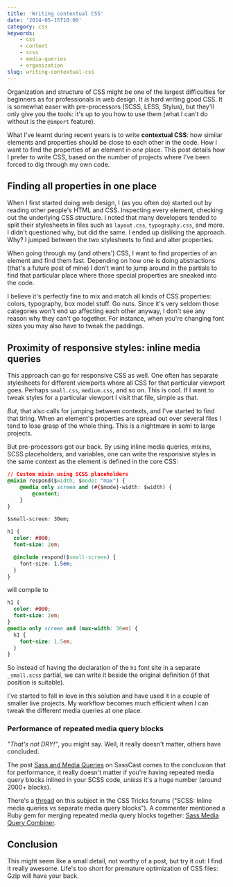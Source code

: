 ```yaml
---
title: 'Writing contextual CSS'
date: '2014-05-15T10:00'
category: css
keywords:
    - css
    - context
    - scss
    - media-queries
    - organization
slug: writing-contextual-css
---
```


Organization and structure of CSS might be one of the largest difficulties for beginners as for professionals in web design. It *is* hard writing good CSS. It is somewhat easer with pre-processors (SCSS, LESS, Stylus), but they'll only give you the tools: it's up to you how to use them (what I can't do without is the `@import` feature).

What I've learnt during recent years is to write **contextual CSS**: how similar elements and properties should be close to each other in the code. How I want to find the properties of an element in *one* place. This post details how I prefer to write CSS, based on the number of projects where I've been forced to dig through my own code.

## Finding all properties in one place

When I first started doing web design, I (as you often do) started out by reading other people's HTML and CSS. Inspecting every element, checking out the underlying CSS structure. I noted that many developers tended to split their stylesheets in files such as `layout.css`, `typography.css`, and more. I didn't questioned why, but did the same. I ended up disliking the approach. Why? I jumped between the two stylesheets to find and alter properties.

When going through my (and others') CSS, I want to find properties of an element and find them fast. Depending on how one is doing abstractions (that's a future post of mine) I don't want to jump around in the partials to find that particular place where those special properties are sneaked into the code.

I believe it's perfectly fine to mix and match all kinds of CSS properties: colors, typography, box model stuff. Go nuts. Since it's very seldom those categories won't end up affecting each other anyway, I don't see any reason why they can't go together. For instance, when you're changing font sizes you may also have to tweak the paddings.

## Proximity of responsive styles: inline media queries

This approach can go for responsive CSS as well. One often has separate stylesheets for different viewports where all CSS for that particular viewport goes. Perhaps `small.css`, `medium.css`, and so on. This is cool. If I want to tweak styles for a particular viewport I visit that file, simple as that.

*But*, that also calls for jumping between contexts, and I've started to find that tiring. When an element's properties are spread out over several files I tend to lose grasp of the whole thing. This is a nightmare in semi to large projects.

But pre-processors got our back. By using inline media queries, mixins, SCSS placeholders, and variables, one can write the responsive styles in the same context as the element is defined in the core CSS:

```css
// Custom mixin using SCSS placeholders
@mixin respond($width, $mode: "max") {
	@media only screen and (#{$mode}-width: $width) {
		@content;
	}
}

$small-screen: 30em;

h1 {
  color: #000;
  font-size: 2em;

  @include respond($small-screen) {
    font-size: 1.5em;
  }
}
```

will compile to

```css
h1 {
  color: #000;
  font-size: 2em;
}
@media only screen and (max-width: 30em) {
  h1 {
    font-size: 1.5em;
  }
}
```

So instead of having the declaration of the `h1` font site in a separate `_small.scss` partial, we can write it beside the original definition (if that position is suitable).

I've started to fall in love in this solution and have used it in a couple of smaller live projects. My workflow becomes much efficient when I can tweak the different media queries at one place.

### Performance of repeated media query blocks

*"That's not DRY!"*, you might say. Well, it really doesn't matter, others have concluded.

The post [Sass and Media Queries](http://sasscast.tumblr.com/post/38673939456/sass-and-media-queries) on SassCast comes to the conclusion that for performance, it really doesn't matter if you're having repeated media query blocks inlined in your SCSS code, *unless* it's a huge number (around 2000+ blocks).

There's a [thread](http://css-tricks.com/forums/topic/scss-inline-media-queries-vs-separate-media-query-blocks/) on this subject in the CSS Tricks forums ("SCSS: Inline media queries vs separate media query blocks"). A commenter mentioned a Ruby gem for merging repeated media query blocks together: [Sass Media Query Combiner](https://github.com/aaronjensen/sass-media_query_combiner).

## Conclusion

This might seem like a small detail, not worthy of a post, but try it out: I find it really awesome. Life's too short for premature optimization of CSS files: Gzip will have your back.
